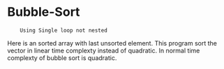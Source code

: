 # Bubble-Sort
        Using Single loop not nested
Here is an sorted array with last unsorted element. 
This program sort the vector in linear time complexty instead of quadratic.
In normal time complexty of bubble sort is quadratic.
